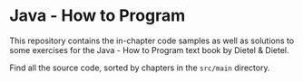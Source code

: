 # Java - How to Program
This repository contains the in-chapter code samples as well as solutions to some exercises for the Java - How to Program text book by Dietel & Dietel.

Find all the source code, sorted by chapters in the `src/main` directory.

